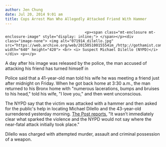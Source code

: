 ```yaml
---
author: Jen Chung
date: Jul 20, 2014 9:01 am
title: Cops Arrest Man Who Allegedly Attacked Friend With Hammer
---
```


	
										<p><span class="mt-enclosure mt-enclosure-image" style="display: inline;"> </span></p><div class="image-none"> <img alt="071914_dilello.jpg" src="https://web.archive.org/web/20150510015554im_/http://gothamist.com/attachments/nyc_rebeccaf/071914_dilello.jpg" width="640" height="420"> <br> <i> Suspect Michael Dilello (NYPD)</i></div> <p></p>

<p>A day after his image was released by the police, the man accused of attacking his friend has turned himself in</p>

<p>Police said that a 41-year-old man told his wife he was meeting a friend just after midnight on Friday. When he got back home at 3:30 a.m., the man returned to his Bronx home with &quot;numerous lacerations, bumps and bruises to his head,&quot; told his wife, &quot;I love you,&quot; and then went unconscious. </p>

<p>The NYPD say that the victim was attacked with a hammer and then asked for the public&apos;s help in locating Michael Dilello and the 43-year-old surrendered yesterday morning. <a href="https://web.archive.org/web/20150510015554/http://nypost.com/2014/07/19/man-who-attacked-friend-with-hammer-surrenders/">The Post reports</a>,  &quot;It wasn&#x2019;t immediately clear what sparked the violence and the NYPD would not say where the near-fatal attack initially took place.&quot;</p>

<p>Dilello was charged with attempted murder, assault and criminal possession of a weapon. </p>					
										
									
				